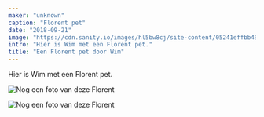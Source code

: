 ```yaml
---
maker: "unknown"
caption: "Florent pet"
date: "2018-09-21"
image: "https://cdn.sanity.io/images/hl5bw8cj/site-content/05241effbb4966cca830512f81b1910e7ecf46f8-1094x889.jpg"
intro: "Hier is Wim met een Florent pet."
title: "Een Florent pet door Wim"
---
```


Hier is Wim met een Florent pet.


![Nog een foto van deze Florent](https://posts.freesewing.org/uploads/florent_by_wim_2_fd067a2d8c.jpg "Nog een foto van deze Florent")

![Nog een foto van deze Florent](3.jpg)
